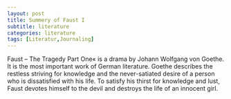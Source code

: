 ```yaml
---
layout: post
title: Summery of Faust I
subtitle: literature 
categories: literature
tags: [Literatur,Journaling]
---
```


Faust – The Tragedy Part One« is a drama by Johann Wolfgang von Goethe.
It is the most important work of German literature. Goethe describes the restless striving for knowledge and the never-satiated desire of a person who
is dissatisfied with his life. To satisfy his thirst for knowledge and lust, Faust devotes himself to the devil and destroys the life of an innocent girl.
